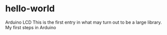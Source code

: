 # hello-world
Arduino LCD
This is the first entry in what may turn out to be a large library. My first steps in Arduino
